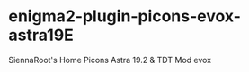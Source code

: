 enigma2-plugin-picons-evox-astra19E
===================================

SiennaRoot's Home Picons Astra 19.2 & TDT Mod evox

